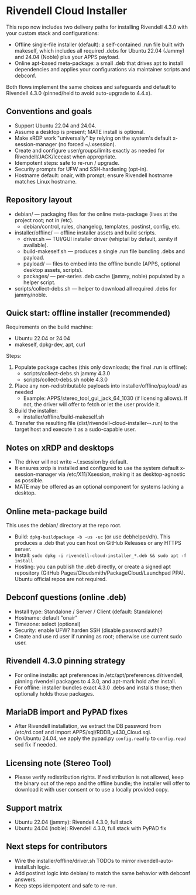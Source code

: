 Rivendell Cloud Installer
=========================

This repo now includes two delivery paths for installing Rivendell 4.3.0 with your custom stack and configurations:

- Offline single-file installer (default): a self-contained .run file built with makeself, which includes all required .debs for Ubuntu 22.04 (Jammy) and 24.04 (Noble) plus your APPS payload.
- Online apt-based meta-package: a small .deb that drives apt to install dependencies and applies your configurations via maintainer scripts and debconf.

Both flows implement the same choices and safeguards and default to Rivendell 4.3.0 (pinned/held to avoid auto-upgrade to 4.4.x).

Conventions and goals
---------------------
- Support Ubuntu 22.04 and 24.04.
- Assume a desktop is present; MATE install is optional.
- Make xRDP work "universally" by relying on the system's default x-session-manager (no forced ~/.xsession).
- Create and configure user/groups/limits exactly as needed for Rivendell/JACK/Icecast when appropriate.
- Idempotent steps: safe to re-run / upgrade.
- Security prompts for UFW and SSH-hardening (opt-in).
- Hostname default: onair, with prompt; ensure Rivendell hostname matches Linux hostname.

Repository layout
-----------------

- debian/ — packaging files for the online meta-package (lives at the project root; not in /etc).
  - debian/control, rules, changelog, templates, postinst, config, etc.
- installer/offline/ — offline installer assets and build scripts.
  - driver.sh — TUI/GUI installer driver (whiptail by default, zenity if available).
  - build-makeself.sh — produces a single .run file bundling .debs and payload.
  - payload/ — files to embed into the offline bundle (APPS, optional desktop assets, scripts).
  - packages/ — per-series .deb cache (jammy, noble) populated by a helper script.
- scripts/collect-debs.sh — helper to download all required .debs for jammy/noble.

Quick start: offline installer (recommended)
-------------------------------------------

Requirements on the build machine:
- Ubuntu 22.04 or 24.04
- makeself, dpkg-dev, apt, curl

Steps:
1) Populate package caches (this only downloads; the final .run is offline):
   - scripts/collect-debs.sh jammy 4.3.0
   - scripts/collect-debs.sh noble 4.3.0
2) Place any non-redistributable payloads into installer/offline/payload/ as needed
   - Example: APPS/stereo_tool_gui_jack_64_1030 (if licensing allows). If not, the driver will offer to fetch or let the user provide it.
3) Build the installer:
   - installer/offline/build-makeself.sh
4) Transfer the resulting file (dist/rivendell-cloud-installer-<series>-<version>.run) to the target host and execute it as a sudo-capable user.

Notes on xRDP and desktops
--------------------------
- The driver will not write ~/.xsession by default.
- It ensures xrdp is installed and configured to use the system default x-session-manager via /etc/X11/Xsession, making it as desktop-agnostic as possible.
- MATE may be offered as an optional component for systems lacking a desktop.

Online meta-package build
-------------------------

This uses the debian/ directory at the repo root.

- Build: `dpkg-buildpackage -b -us -uc` (or use debhelper/dh). This produces a .deb that you can host on GitHub Releases or any HTTPS server.
- Install: `sudo dpkg -i rivendell-cloud-installer_*.deb && sudo apt -f install`
- Hosting: you can publish the .deb directly, or create a signed apt repository (GitHub Pages/Cloudsmith/PackageCloud/Launchpad PPA). Ubuntu official repos are not required.

Debconf questions (online .deb)
-------------------------------
- Install type: Standalone / Server / Client (default: Standalone)
- Hostname: default "onair"
- Timezone: select (optional)
- Security: enable UFW? harden SSH (disable password auth)?
- Create and use rd user if running as root; otherwise use current sudo user.

Rivendell 4.3.0 pinning strategy
---------------------------------
- For online installs: apt preferences in /etc/apt/preferences.d/rivendell, pinning rivendell packages to 4.3.0, and apt-mark hold after install.
- For offline: installer bundles exact 4.3.0 .debs and installs those; then optionally holds those packages.

MariaDB import and PyPAD fixes
------------------------------
- After Rivendell installation, we extract the DB password from /etc/rd.conf and import APPS/sql/RDDB_v430_Cloud.sql.
- On Ubuntu 24.04, we apply the pypad.py `config.readfp` to `config.read` sed fix if needed.

Licensing note (Stereo Tool)
----------------------------
- Please verify redistribution rights. If redistribution is not allowed, keep the binary out of the repo and the offline bundle; the installer will offer to download it with user consent or to use a locally provided copy.

Support matrix
--------------
- Ubuntu 22.04 (jammy): Rivendell 4.3.0, full stack
- Ubuntu 24.04 (noble): Rivendell 4.3.0, full stack with PyPAD fix

Next steps for contributors
---------------------------
- Wire the installer/offline/driver.sh TODOs to mirror rivendell-auto-install.sh logic.
- Add postinst logic into debian/ to match the same behavior with debconf answers.
- Keep steps idempotent and safe to re-run.
